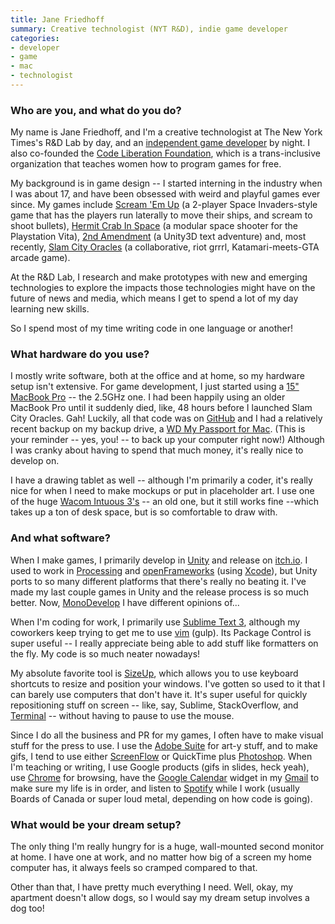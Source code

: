```yaml
---
title: Jane Friedhoff
summary: Creative technologist (NYT R&D), indie game developer
categories:
- developer
- game
- mac
- technologist
---
```


### Who are you, and what do you do?

My name is Jane Friedhoff, and I'm a creative technologist at The New York Times's R&D Lab by day, and an [independent game developer](http://janefriedhoff.com/ "Jane's website.") by night. I also co-founded the [Code Liberation Foundation](http://codeliberation.org/ "Game development workshops for women."), which is a trans-inclusive organization that teaches women how to program games for free.

My background is in game design -- I started interning in the industry when I was about 17, and have been obsessed with weird and playful games ever since. My games include [Scream 'Em Up][scream-em-up] (a 2-player Space Invaders-style game that has the players run laterally to move their ships, and scream to shoot bullets), [Hermit Crab In Space][hermit-crab-in-space] (a modular space shooter for the Playstation Vita), [2nd Amendment][2nd-amendment] (a Unity3D text adventure) and, most recently, [Slam City Oracles][slam-city-oracles] (a collaborative, riot grrrl, Katamari-meets-GTA arcade game).

At the R&D Lab, I research and make prototypes with new and emerging technologies to explore the impacts those technologies might have on the future of news and media, which means I get to spend a lot of my day learning new skills.

So I spend most of my time writing code in one language or another!

### What hardware do you use?

I mostly write software, both at the office and at home, so my hardware setup isn't extensive. For game development, I just started using a [15" MacBook Pro][macbook-pro] -- the 2.5GHz one. I had been happily using an older MacBook Pro until it suddenly died, like, 48 hours before I launched Slam City Oracles. Gah! Luckily, all that code was on [GitHub][] and I had a relatively recent backup on my backup drive, a [WD My Passport for Mac][my-passport-mac]. (This is your reminder -- yes, you! -- to back up your computer right now!) Although I was cranky about having to spend that much money, it's really nice to develop on.

I have a drawing tablet as well -- although I'm primarily a coder, it's really nice for when I need to make mockups or put in placeholder art. I use one of the huge [Wacom Intuous 3's][intuos] -- an old one, but it still works fine --which takes up a ton of desk space, but is so comfortable to draw with.

### And what software?

When I make games, I primarily develop in [Unity][] and release on [itch.io][]. I used to work in [Processing][] and [openFrameworks][] (using [Xcode][]), but Unity ports to so many different platforms that there's really no beating it. I've made my last couple games in Unity and the release process is so much better. Now, [MonoDevelop][] I have different opinions of...

When I'm coding for work, I primarily use [Sublime Text 3][sublime-text], although my coworkers keep trying to get me to use [vim][] (gulp). Its Package Control is super useful -- I really appreciate being able to add stuff like formatters on the fly. My code is so much neater nowadays!

My absolute favorite tool is [SizeUp][], which allows you to use keyboard shortcuts to resize and position your windows. I've gotten so used to it that I can barely use computers that don't have it. It's super useful for quickly repositioning stuff on screen -- like, say, Sublime, StackOverflow, and [Terminal][] -- without having to pause to use the mouse.

Since I do all the business and PR for my games, I often have to make visual stuff for the press to use. I use the [Adobe Suite][creative-suite] for art-y stuff, and to make gifs, I tend to use either [ScreenFlow][] or QuickTime plus [Photoshop][]. When I'm teaching or writing, I use Google products (gifs in slides, heck yeah), use [Chrome][] for browsing, have the [Google Calendar][google-calendar] widget in my [Gmail][] to make sure my life is in order, and listen to [Spotify][] while I work (usually Boards of Canada or super loud metal, depending on how code is going).

### What would be your dream setup?

The only thing I'm really hungry for is a huge, wall-mounted second monitor at home. I have one at work, and no matter how big of a screen my home computer has, it always feels so cramped compared to that.

Other than that, I have pretty much everything I need. Well, okay, my apartment doesn't allow dogs, so I would say my dream setup involves a dog too!

[2nd-amendment]: https://jfriedhoff.itch.io/the-2nd-amendment "A 3D text adventure game."
[chrome]: https://www.google.com/intl/en/chrome/browser/ "A WebKit-based browser, where each tab runs in its own thread."
[creative-suite]: https://www.adobe.com/creativecloud.html "A collection of design tools."
[github]: https://github.com/ "A Git code repository service."
[gmail]: https://mail.google.com/mail/ "Web-based email."
[google-calendar]: https://en.wikipedia.org/wiki/Google_Calendar "A web-based calendar client."
[hermit-crab-in-space]: https://www.playstation.com/en-us/games/hermit-crab-in-space-psm/ "A crustacean space adventure game for Playstation Mobile."
[intuos]: https://www.wacom.com/en-us/products/pen-tablets/intuos "A pen tablet."
[itch.io]: https://itch.io/ "An indie game marketplace."
[macbook-pro]: https://www.apple.com/macbook-pro/ "A laptop."
[monodevelop]: https://www.monodevelop.com/ "A cross-platform IDE."
[my-passport-mac]: https://www.amazon.com/Passport-Portable-External-Storage-WDBLUZ0010BSL-NESN/dp/B00CO1I2FS "A portable hard drive."
[openframeworks]: http://openframeworks.cc "A C++ library for creative projects."
[photoshop]: https://www.adobe.com/products/photoshop.html "A bitmap image editor."
[processing]: https://processing.org/ "A programming language/environment."
[scream-em-up]: http://www.comeoutandplay.org/archive/events/scream-em-up/ "A Space Invaders-like game where you scream to shoot."
[screenflow]: http://www.telestream.net/screenflow/overview.htm "A screencasting studio for the Mac."
[sizeup]: http://www.irradiatedsoftware.com/sizeup/ "Mac software for arranging windows."
[slam-city-oracles]: https://janefriedhoff.com/slamcityoracles/ "A riot grrrl physics game."
[spotify]: https://www.spotify.com/us/ "A music streaming service."
[sublime-text]: http://www.sublimetext.com/ "A coder's text editor."
[terminal]: https://en.wikipedia.org/wiki/Terminal_(OS_X) "A console application included with Mac OS X."
[unity]: https://unity3d.com/unity/ "A cross-platform game development tool."
[vim]: https://www.vim.org/ "A command-line text editor."
[xcode]: https://en.wikipedia.org/wiki/Xcode "An IDE for Mac developers."
